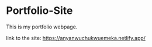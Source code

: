 # Portfolio-Site

This is my portfolio webpage.

link to the site: https://anyanwuchukwuemeka.netlify.app/
